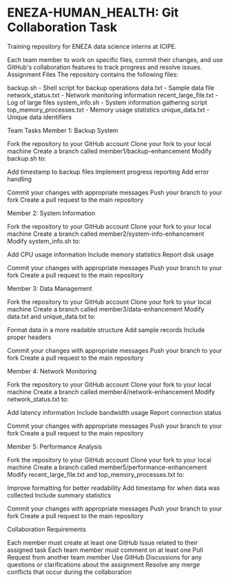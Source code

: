 # ENEZA-HUMAN_HEALTH: Git Collaboration Task
Training repository for ENEZA data science interns at ICIPE.

Each team member to work on specific files, commit their changes, and use GitHub's collaboration features to track progress and resolve issues.
Assignment Files
The repository contains the following files:

backup.sh - Shell script for backup operations
data.txt - Sample data file
network_status.txt - Network monitoring information
recent_large_file.txt - Log of large files
system_info.sh - System information gathering script
top_memory_processes.txt - Memory usage statistics
unique_data.txt - Unique data identifiers

Team Tasks
Member 1: Backup System

Fork the repository to your GitHub account
Clone your fork to your local machine
Create a branch called member1/backup-enhancement
Modify backup.sh to:

Add timestamp to backup files
Implement progress reporting
Add error handling


Commit your changes with appropriate messages
Push your branch to your fork
Create a pull request to the main repository

Member 2: System Information

Fork the repository to your GitHub account
Clone your fork to your local machine
Create a branch called member2/system-info-enhancement
Modify system_info.sh to:

Add CPU usage information
Include memory statistics
Report disk usage


Commit your changes with appropriate messages
Push your branch to your fork
Create a pull request to the main repository

Member 3: Data Management

Fork the repository to your GitHub account
Clone your fork to your local machine
Create a branch called member3/data-enhancement
Modify data.txt and unique_data.txt to:

Format data in a more readable structure
Add sample records
Include proper headers


Commit your changes with appropriate messages
Push your branch to your fork
Create a pull request to the main repository

Member 4: Network Monitoring

Fork the repository to your GitHub account
Clone your fork to your local machine
Create a branch called member4/network-enhancement
Modify network_status.txt to:

Add latency information
Include bandwidth usage
Report connection status


Commit your changes with appropriate messages
Push your branch to your fork
Create a pull request to the main repository

Member 5: Performance Analysis

Fork the repository to your GitHub account
Clone your fork to your local machine
Create a branch called member5/performance-enhancement
Modify recent_large_file.txt and top_memory_processes.txt to:

Improve formatting for better readability
Add timestamp for when data was collected
Include summary statistics


Commit your changes with appropriate messages
Push your branch to your fork
Create a pull request to the main repository

Collaboration Requirements

Each member must create at least one GitHub Issue related to their assigned task
Each team member must comment on at least one Pull Request from another team member
Use GitHub Discussions for any questions or clarifications about the assignment
Resolve any merge conflicts that occur during the collaboration
